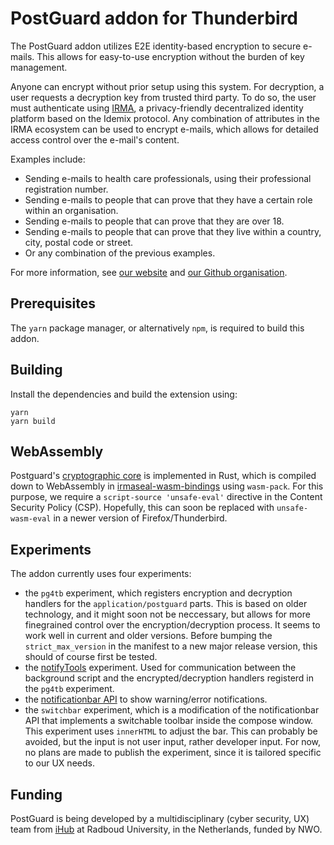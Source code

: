 # PostGuard addon for Thunderbird

The PostGuard addon utilizes E2E identity-based encryption to secure
e-mails. This allows for easy-to-use encryption without the burden of key
management.

Anyone can encrypt without prior setup using this system. For decryption, a
user requests a decryption key from trusted third party. To do so, the user
must authenticate using [IRMA](https://irma.app/), a privacy-friendly
decentralized identity platform based on the Idemix protocol. Any combination of
attributes in the IRMA ecosystem can be used to encrypt e-mails, which allows for
detailed access control over the e-mail's content.

Examples include:

-   Sending e-mails to health care professionals, using their professional registration number.
-   Sending e-mails to people that can prove that they have a certain role within an organisation.
-   Sending e-mails to people that can prove that they are over 18.
-   Sending e-mails to people that can prove that they live within a country, city, postal code or street.
-   Or any combination of the previous examples.

For more information, see [our website](https://postguard.eu/) and [our Github
organisation](https://github.com/encryption4all/irmaseal).

## Prerequisites

The `yarn` package manager, or alternatively `npm`, is required to build this
addon.

## Building

Install the dependencies and build the extension using:

```
yarn
yarn build
```

## WebAssembly

Postguard's [cryptographic
core](https://github.com/encryption4all/irmaseal/tree/main/irmaseal-core) is
implemented in Rust, which is compiled down to WebAssembly in
[irmaseal-wasm-bindings](https://github.com/encryption4all/irmaseal/tree/main/irmaseal-wasm-bindings)
using `wasm-pack`. For this purpose, we require a `script-source 'unsafe-eval'`
directive in the Content Security Policy (CSP). Hopefully, this can soon be
replaced with `unsafe-wasm-eval` in a newer version of Firefox/Thunderbird.

## Experiments

The addon currently uses four experiments:

-   the `pg4tb` experiment, which registers encryption and decryption handlers for the `application/postguard` parts. This is based on older technology, and it might soon not be neccessary, but allows for more finegrained control over the encryption/decryption process. It seems to work well in current and older versions. Before bumping the `strict_max_version` in the manifest to a new major release version, this should of course first be tested.
-   the [notifyTools](https://github.com/thundernest/addon-developer-support/tree/master/auxiliary-apis/NotifyTools) experiment. Used for communication between the background script and the encrypted/decryption handlers registerd in the `pg4tb` experiment.
-   the [notificationbar API](https://github.com/jobisoft/notificationbar-API) to show warning/error notifications.
-   the `switchbar` experiment, which is a modification of the notificationbar API that implements a switchable toolbar inside the compose window. This experiment uses `innerHTML` to adjust the bar. This can probably be avoided, but the input is not user input, rather developer input. For now, no plans are made to publish the experiment, since it is tailored specific to our UX needs.

## Funding

PostGuard is being developed by a multidisciplinary (cyber security, UX) team from
[iHub](https://ihub.ru.nl/) at Radboud University, in the Netherlands, funded
by NWO.
